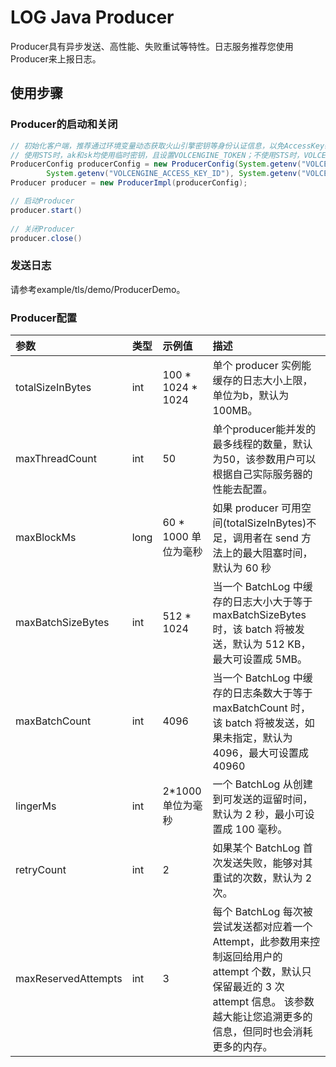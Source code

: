 # LOG Java Producer

Producer具有异步发送、高性能、失败重试等特性。日志服务推荐您使用Producer来上报日志。

## 使用步骤

### Producer的启动和关闭

```java
// 初始化客户端，推荐通过环境变量动态获取火山引擎密钥等身份认证信息，以免AccessKey硬编码引发数据安全风险。详细说明请参考 https://www.volcengine.com/docs/6470/1166455
// 使用STS时，ak和sk均使用临时密钥，且设置VOLCENGINE_TOKEN；不使用STS时，VOLCENGINE_TOKEN部分传空
ProducerConfig producerConfig = new ProducerConfig(System.getenv("VOLCENGINE_ENDPOINT"), System.getenv("VOLCENGINE_REGION"),
        System.getenv("VOLCENGINE_ACCESS_KEY_ID"), System.getenv("VOLCENGINE_ACCESS_KEY_SECRET"), null);
Producer producer = new ProducerImpl(producerConfig);

// 启动Producer
producer.start()
        
// 关闭Producer
producer.close()
```

### 发送日志

请参考example/tls/demo/ProducerDemo。

### Producer配置

| 参数                    | 类型            | 示例值               | 描述                                                                                                                                                                                                                  |
|:----------------------|:--------------|:------------------|:--------------------------------------------------------------------------------------------------------------------------------------------------------------------------------------------------------------------|
| totalSizeInBytes      | int           | 100 * 1024 * 1024 | 单个 producer 实例能缓存的日志大小上限，单位为b，默认为 100MB。                                                                                                                                                                            |
| maxThreadCount        | int           | 50                | 单个producer能并发的最多线程的数量，默认为50，该参数用户可以根据自己实际服务器的性能去配置。                                                                                                                                                                 |
| maxBlockMs           | long          | 60 * 1000 单位为毫秒   | 如果 producer 可用空间(totalSizeInBytes)不足，调用者在 send 方法上的最大阻塞时间，默认为 60 秒                                                                                                                                                  |
| maxBatchSizeBytes          | int         | 512 * 1024        | 当一个 BatchLog 中缓存的日志大小大于等于 maxBatchSizeBytes 时，该 batch 将被发送，默认为 512 KB，最大可设置成 5MB。                                                                                                                                   |
| maxBatchCount         | int           | 4096              | 当一个 BatchLog 中缓存的日志条数大于等于 maxBatchCount 时，该 batch 将被发送，如果未指定，默认为 4096，最大可设置成 40960                                                                                                                                  |
| lingerMs            | int | 2*1000单位为毫秒       | 一个 BatchLog 从创建到可发送的逗留时间，默认为 2 秒，最小可设置成 100 毫秒。                                                                                                                                                                     |
| retryCount               | int           | 2                 | 如果某个 BatchLog 首次发送失败，能够对其重试的次数，默认为 2 次。                                                                                                                                                                             |
| maxReservedAttempts   | int           | 3                 | 每个 BatchLog 每次被尝试发送都对应着一个 Attempt，此参数用来控制返回给用户的 attempt 个数，默认只保留最近的 3 次 attempt 信息。 该参数越大能让您追溯更多的信息，但同时也会消耗更多的内存。                                                                                                   |

